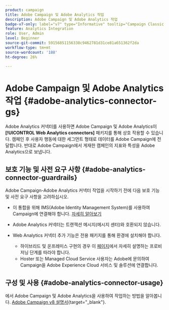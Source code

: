 ```yaml
---
product: campaign
title: Adobe Campaign 및 Adobe Analytics 작업
description: Adobe Campaign 및 Adobe Analytics 작업
badge-v7-only: label="v7" type="Informative" tooltip="Campaign Classic v7에만 적용"
feature: Analytics Integration
role: User, Admin
level: Beginner
source-git-commit: 59156851156338c9462781d31ce81a651362f2da
workflow-type: tm+mt
source-wordcount: '188'
ht-degree: 26%

---
```


# Adobe Campaign 및 Adobe Analytics 작업 {#adobe-analytics-connector-gs}

Adobe Analytics 커넥터를 사용하면 Adobe Campaign 및 Adobe Analytics이 **[!UICONTROL Web Analytics connectors]** 패키지를 통해 상호 작용할 수 있습니다. 캠페인 후 사용자 행동에 대한 세그먼트 형태로 데이터를 Adobe Campaign에 전달합니다. 반대로 Adobe Campaign에서 게재한 캠페인의 지표와 특성을 Adobe Analytics으로 보냅니다.

## 보호 기능 및 사전 요구 사항 {#adobe-analytics-connector-guardrails}

Adobe Campaign-Adobe Analytics 커넥터 작업을 시작하기 전에 다음 보호 기능 및 사전 요구 사항을 고려하십시오.

* 이 통합을 위해 IMS(Adobe Identity Management System)를 사용하여 Campaign에 연결해야 합니다. [자세히 알아보기](../../integrations/using/about-adobe-id.md)

* Adobe Analytics 커넥터는 트랜잭션 메시지(메시지 센터)와 호환되지 않습니다.

* Web Analytics 커넥터 추가 기능은 전용 패키지를 통해 환경에 설치해야 합니다.

   * 하이브리드 및 온프레미스 구현의 경우 이 [페이지](../../platform/using/adobe-analytics-provisioning.md)에서 자세히 설명하는 프로비저닝 단계를 따라야 합니다.
   * Hoster 또는 Managed Cloud Service 사용자는 Adobe에 문의하여 Campaign을 Adobe Experience Cloud 서비스 및 솔루션에 연결합니다.


## 구성 및 사용 {#adobe-analytics-connector-usage}

에서 Adobe Campaign 및 Adobe Analytics을 사용하여 작업하는 방법을 알아봅니다. [Adobe Campaign v8 설명서](https://experienceleague.adobe.com/en/docs/campaign/campaign-v8/connect/ac-aa){target="_blank"}.

